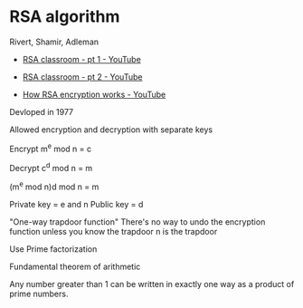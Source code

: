 # RSA algorithm 

Rivert, Shamir, Adleman

- [RSA classroom - pt 1 - YouTube](https://www.youtube.com/watch?v=4zahvcJ9glg)
- [RSA classroom - pt 2 - YouTube](https://www.youtube.com/watch?v=oOcTVTpUsPQ)

- [How RSA encryption works - YouTube](https://www.youtube.com/watch?v=Z8M2BTscoD4)


Devloped in 1977

Allowed encryption and decryption with separate keys


Encrypt
m<sup>e</sup> mod n = c


Decrypt
c<sup>d</sup> mod n = m

(m<sup>e</sup> mod n)d mod n = m


Private key = e and n
Public key = d


"One-way trapdoor function"
There's no way to undo the encryption function unless you know the trapdoor
n is the trapdoor


Use Prime factorization

Fundamental theorem of arithmetic

Any number greater than 1 can be written in exactly one way as a product of prime numbers.
